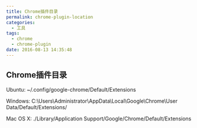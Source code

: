 ```yaml
---
title: Chrome插件目录
permalink: chrome-plugin-location
categories:
  - 工具
tags:
  - chrome
  - chrome-plugin
date: 2016-08-13 14:35:48
---
```


## Chrome插件目录

Ubuntu:      ~/.config/google-chrome/Default/Extensions

Windows:   C:\Users\Administrator\AppData\Local\Google\Chrome\User Data/Default/Extensions/

Mac OS X:   ./Library/Application Support/Google/Chrome/Default/Extensions